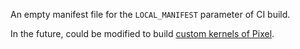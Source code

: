 An empty manifest file for the `LOCAL_MANIFEST` parameter of CI build.

In the future, could be modified to build [custom kernels of Pixel](https://source.android.com/docs/setup/build/building-pixel-kernels).
